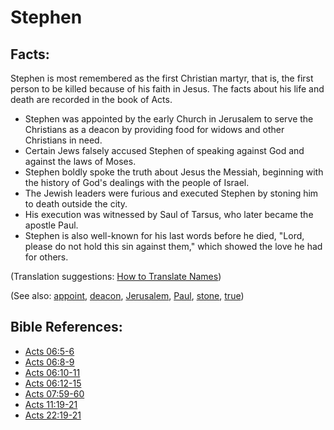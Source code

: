 # Stephen #

## Facts: ##

Stephen is most remembered as the first Christian martyr, that is, the first person to be killed because of his faith in Jesus. The facts about his life and death are recorded in the book of Acts.

* Stephen was appointed by the early Church in Jerusalem to serve the Christians as a deacon by providing food for widows and other Christians in need.
* Certain Jews falsely accused Stephen of speaking against God and against the laws of Moses.
* Stephen boldly spoke the truth about Jesus the Messiah, beginning with the history of God's dealings with the people of Israel.
* The Jewish leaders were furious and executed Stephen by stoning him to death outside the city.
* His execution was witnessed by Saul of Tarsus, who later became the apostle Paul.
* Stephen is also well-known for his last words before he died, "Lord, please do not hold this sin against them," which showed the love he had for others.

(Translation suggestions: [How to Translate Names](en/ta-vol1/translate/man/translate-names))

(See also: [appoint](../kt/appoint.md), [deacon](../other/deacon.md), [Jerusalem](../other/jerusalem.md), [Paul](../other/paul.md), [stone](../other/stone.md), [true](../kt/true.md))

## Bible References: ##

* [Acts 06:5-6](en/tn/act/help/06/05)
* [Acts 06:8-9](en/tn/act/help/06/08)
* [Acts 06:10-11](en/tn/act/help/06/10)
* [Acts 06:12-15](en/tn/act/help/06/12)
* [Acts 07:59-60](en/tn/act/help/07/59)
* [Acts 11:19-21](en/tn/act/help/11/19)
* [Acts 22:19-21](en/tn/act/help/22/19)